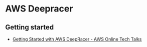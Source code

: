 # AWS Deepracer

## Getting started

* [Getting Started with AWS DeepRacer - AWS Online Tech Talks](https://www.youtube.com/watch?v=gNmWrezkY0s)



